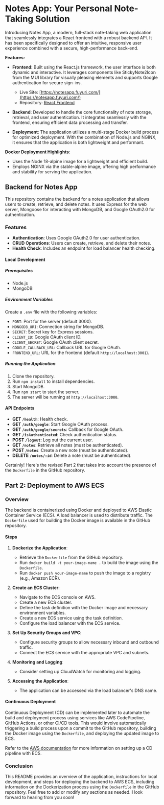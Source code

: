 # Notes App: Your Personal Note-Taking Solution

Introducing Notes App, a modern, full-stack note-taking web application that seamlessly integrates a React frontend with a robust backend API. It has been specifically designed to offer an intuitive, responsive user experience combined with a secure, high-performance back-end.

**Features:**

- **Frontend**: Built using the React.js framework, the user interface is both dynamic and interactive. It leverages components like StickyNote2Icon from the MUI library for visually pleasing elements and supports Google authentication for secure sign-ins.
  - Live Site: [https://notesapp.fuyuri.com/](https://notesapp.fuyuri.com/)
  - Repository: [React Frontend](https://github.com/Yurui-Feng/notes-app-frontend/)

- **Backend**: Developed to handle the core functionality of note storage, retrieval, and user authentication. It integrates seamlessly with the frontend, ensuring efficient data processing and transfer.

- **Deployment**: The application utilizes a multi-stage Docker build process for optimized deployment. With the combination of Node.js and NGINX, it ensures that the application is both lightweight and performant.

**Docker Deployment Highlights**:
- Uses the Node 18-alpine image for a lightweight and efficient build.
- Employs NGINX via the stable-alpine image, offering high performance and stability for serving the application.

## Backend for Notes App

This repository contains the backend for a notes application that allows users to create, retrieve, and delete notes. It uses Express for the web server, Mongoose for interacting with MongoDB, and Google OAuth2.0 for authentication.

### Features

- **Authentication**: Uses Google OAuth2.0 for user authentication.
- **CRUD Operations**: Users can create, retrieve, and delete their notes.
- **Health Check**: Includes an endpoint for load balancer health checking.

#### Local Development

##### Prerequisites

- Node.js
- MongoDB

##### Environment Variables

Create a `.env` file with the following variables:

- `PORT`: Port for the server (default 3000).
- `MONGODB_URI`: Connection string for MongoDB.
- `SECRET`: Secret key for Express sessions.
- `CLIENT_ID`: Google OAuth client ID.
- `CLIENT_SECRET`: Google OAuth client secret.
- `GOOGLE_CALLBACK_URL`: Callback URL for Google OAuth.
- `FRONTEND_URL`: URL for the frontend (default `http://localhost:3001`).

##### Running the Application

1. Clone the repository.
2. Run `npm install` to install dependencies.
3. Start MongoDB.
4. Run `npm start` to start the server.
5. The server will be running at `http://localhost:3000`.

#### API Endpoints

- **GET `/health`**: Health check.
- **GET `/auth/google`**: Start Google OAuth process.
- **GET `/auth/google/secrets`**: Callback for Google OAuth.
- **GET `/isAuthenticated`**: Check authentication status.
- **POST `/logout`**: Log out the current user.
- **GET `/notes`**: Retrieve all notes (must be authenticated).
- **POST `/notes`**: Create a new note (must be authenticated).
- **DELETE `/notes/:id`**: Delete a note (must be authenticated).

Certainly! Here's the revised Part 2 that takes into account the presence of the `Dockerfile` in the GitHub repository.

## Part 2: Deployment to AWS ECS

### Overview

The backend is containerized using Docker and deployed to AWS Elastic Container Service (ECS). A load balancer is used to distribute traffic. The `Dockerfile` used for building the Docker image is available in the GitHub repository.

#### Steps

1. **Dockerize the Application**:
   - Retrieve the `Dockerfile` from the GitHub repository.
   - Run `docker build -t your-image-name .` to build the image using the `Dockerfile`.
   - Run `docker push your-image-name` to push the image to a registry (e.g., Amazon ECR).

2. **Create an ECS Cluster**:
   - Navigate to the ECS console on AWS.
   - Create a new ECS cluster.
   - Define the task definition with the Docker image and necessary environment variables.
   - Create a new ECS service using the task definition.
   - Configure the load balancer with the ECS service.

3. **Set Up Security Groups and VPC**:
   - Configure security groups to allow necessary inbound and outbound traffic.
   - Connect the ECS service with the appropriate VPC and subnets.

4. **Monitoring and Logging**:
   - Consider setting up CloudWatch for monitoring and logging.

5. **Accessing the Application**:
   - The application can be accessed via the load balancer's DNS name.

#### Continuous Deployment

Continuous Deployment (CD) can be implemented later to automate the build and deployment process using services like AWS CodePipeline, GitHub Actions, or other CI/CD tools. This would involve automatically triggering a build process upon a commit to the GitHub repository, building the Docker image using the `Dockerfile`, and deploying the updated image to ECS.

Refer to the [AWS documentation](https://docs.aws.amazon.com/AmazonECS/latest/developerguide/ecs-cd-pipeline.html) for more information on setting up a CD pipeline with ECS.

### Conclusion

This README provides an overview of the application, instructions for local development, and steps for deploying the backend to AWS ECS, including information on the Dockerization process using the `Dockerfile` in the GitHub repository. Feel free to add or modify any sections as needed. I look forward to hearing from you soon!

